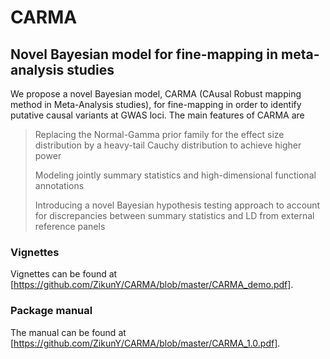 # CARMA
## Novel Bayesian model for fine-mapping in meta-analysis studies


We propose a novel Bayesian model, CARMA (CAusal Robust mapping method in Meta-Analysis studies), for fine-mapping in order to identify putative causal variants at GWAS loci. The main features of CARMA are

> Replacing the Normal-Gamma prior family for the effect size distribution by a heavy-tail Cauchy distribution to achieve higher power
>
> Modeling jointly summary statistics and high-dimensional functional annotations
>
> Introducing a novel Bayesian hypothesis testing approach to account for discrepancies between summary statistics and LD from external reference panels

### Vignettes
Vignettes can be found at [https://github.com/ZikunY/CARMA/blob/master/CARMA_demo.pdf].

### Package manual
The manual can be found at [https://github.com/ZikunY/CARMA/blob/master/CARMA_1.0.pdf].
